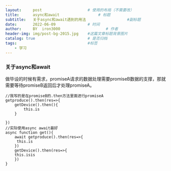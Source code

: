 ```yaml
---
layout:     post   				    # 使用的布局（不需要改）
title:      async和await 				# 标题
subtitle:   关于async和await遇到的用法                  #副标题
date:       2022-06-09 				# 时间
author:     BY 	iron3000					# 作者
header-img: img/post-bg-2015.jpg 	#这篇文章标题背景图片
catalog: true 						# 是否归档
tags:								#标签
    - 学习
---
```

### 关于async和await
做毕设的时候有需求，promiseA请求的数据处理需要promiseB数据的支撑，那就需要等待promiseB返回后才处理promiseA。
```
//我写的是在promiseB的.then方法里面进行promiseA
getproduce().then(res=>{
	getDevice().then(){
    	this.is
    }

})
//实际使用async await最好
async function get(){
	await getproduce().then(res=>{
     this.is
    })
    getDevice().then(res=>{
    this.isis
    })
}

```
